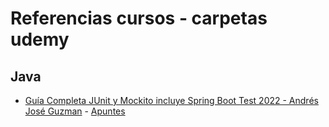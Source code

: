 # Referencias cursos - carpetas udemy

## Java

* [Guía Completa JUnit y Mockito incluye Spring Boot Test 2022 - Andrés José Guzman](https://www.udemy.com/course/curso-completo-junit-mockito-spring-boot-test/) - [Apuntes](.https://www.udemy.com/course/curso-completo-junit-mockito-spring-boot-test/)